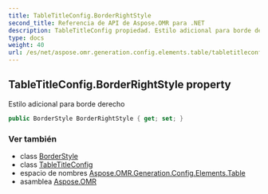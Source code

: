 ```yaml
---
title: TableTitleConfig.BorderRightStyle
second_title: Referencia de API de Aspose.OMR para .NET
description: TableTitleConfig propiedad. Estilo adicional para borde derecho
type: docs
weight: 40
url: /es/net/aspose.omr.generation.config.elements.table/tabletitleconfig/borderrightstyle/
---
```

## TableTitleConfig.BorderRightStyle property

Estilo adicional para borde derecho

```csharp
public BorderStyle BorderRightStyle { get; set; }
```

### Ver también

* class [BorderStyle](../../../aspose.omr.generation.config/borderstyle/)
* class [TableTitleConfig](../)
* espacio de nombres [Aspose.OMR.Generation.Config.Elements.Table](../../tabletitleconfig/)
* asamblea [Aspose.OMR](../../../)



